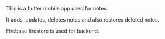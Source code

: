 This is a flutter mobile app used for notes.

It adds, updates, deletes notes and also restores deleted notes.

Firebase firestore is used for backend. 

